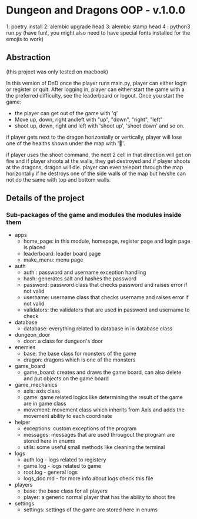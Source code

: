 # Dungeon and Dragons OOP - v.1.0.0

1: poetry install
2: alembic upgrade head
3: alembic stamp head
4 : python3 run.py (have fun!, you might also need to have special fonts installed for the emojis to work)

## Abstraction

(this project was only tested on macbook)

In this version of DnD once the player runs main.py, player can either login or 
register or quit.
After logging in, player can either start the game with a the preferred
difficulty, see the leaderboard or logout.
Once you start the game:

- the player can get out of the game with 'q'
- Move up, down, right andleft with "up", "down", "right", "left"
- shoot up, down, right and left with 'shoot up', 'shoot down' and so on.

if player gets next to the dragon horizontally or vertically, player will lose
one of the healths shown under the map with '💜'.

if player uses the shoot command, the next 2 cell in that direction will get on
fire and if player shoots at the walls, they get destroyed and if player shoots
at the dragons, dragon will die.
player can even teleport through the map horizontally if he destroys one of the
side walls of the map but he/she can not do the same with top and bottom walls.

## Details of the project

### Sub-packages of the game and modules the modules inside them

- apps
  - home_page: in this module, homepage, register page and login page is placed
  - leaderboard: leader board page
  - make_menu: menu page
- auth
  - auth : password and username exception handling
  - hash: generates salt and hashes the password
  - password: password class that checks password and raises error if not valid
  - username: username class that checks username and raises error if not valid
  - validators: the validators that are used in password and username to check
- database
  - database: everything related to database in in database class
- dungeon_door
  - door: a class for dungeon's door
- enemies
  - base: the base class for monsters of the game
  - dragon: dragons which is one of the monsters
- game_board
  - game_board: creates and draws the game board, can also delete and put objects on the game board
- game_mechanics
  - axis: axis class
  - game: game related logics like determining the result of the game are in game class
  - movement: movement class which inherits from Axis and adds the movement ability to each coordinate
- helper
  - exceptions: custom exceptions of the program
  - messages: messages that are used througout the program are stored here in enums
  - utils: some useful small methods like cleaning the terminal
- logs
  - auth.log - logs related to registery
  - game.log - logs related to game
  - root.log - general logs
  - logs_doc.md - for more info about logs check this file
- players
  - base: the base class for all players
  - player: a generic normal player that has the ability to shoot fire
- settings
  - settings: settings of the game are stored here in enums